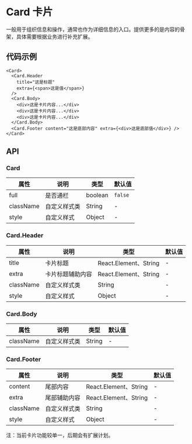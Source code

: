 
# Card 卡片

一般用于组织信息和操作，通常也作为详细信息的入口。提供更多的是内容的骨架，具体需要根据业务进行补充扩展。

## 代码示例
```tsx
<Card>
  <Card.Header
    title="这是标题"
    extra={<span>这是值</span>}
  />
  <Card.Body>
    <div>这是卡片内容...</div>
    <div>这是卡片内容...</div>
    <div>这是卡片内容...</div>
  </Card.Body>
  <Card.Footer content="这是底部内容" extra={<div>这是底部值</div>} />
</Card>
```

## API

### Card

属性 | 说明 | 类型 | 默认值
----|-----|------|------
| full | 是否通栏 | boolean | `false` |
| className | 自定义样式类 | String | - |
| style | 自定义样式 | Object | - |

### Card.Header

属性 | 说明 | 类型 | 默认值
----|-----|------|------
| title | 卡片标题 | React.Element、String | - |
| extra | 卡片标题辅助内容 | React.Element、String | - |
| className | 自定义样式类 | String | - |
| style | 自定义样式 | Object | - |

### Card.Body

属性 | 说明 | 类型 | 默认值
----|-----|------|------
| className | 自定义样式类 | String | - |

### Card.Footer

属性 | 说明 | 类型 | 默认值
----|-----|------|------
| content | 尾部内容 | React.Element、String | - |
| extra | 尾部辅助内容 | React.Element、String | - |
| className | 自定义样式类 | String | - |
| style | 自定义样式 | Object | - |

注：当前卡片功能较单一，后期会有扩展计划。